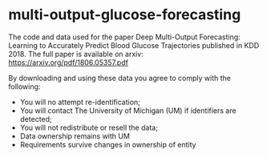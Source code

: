 # multi-output-glucose-forecasting
The code and data used for the paper Deep Multi-Output Forecasting: Learning to Accurately Predict Blood Glucose Trajectories published in KDD 2018. The full paper is available on arxiv: https://arxiv.org/pdf/1806.05357.pdf

By downloading and using these data you agree to comply with the following:

   - You will no attempt re-identification;
   - You will contact The University of Michigan (UM) if identifiers are detected;
   - You will not redistribute or resell the data;
   - Data ownership remains with UM
   - Requirements survive changes in ownership of entity
